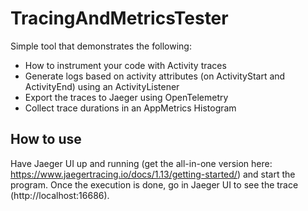 # TracingAndMetricsTester
Simple tool that demonstrates the following:
* How to instrument your code with Activity traces
* Generate logs based on activity attributes (on ActivityStart and ActivityEnd) using an ActivityListener
* Export the traces to Jaeger using OpenTelemetry
* Collect trace durations in an AppMetrics Histogram

## How to use
Have Jaeger UI up and running (get the all-in-one version here: https://www.jaegertracing.io/docs/1.13/getting-started/) and start the program. Once the execution is done, go in Jaeger UI to see the trace (http://localhost:16686).
